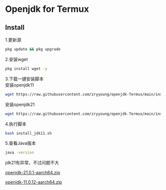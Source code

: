 #          Openjdk for Termux 
## Install
1.更新源
```bash
pkg update && pkg upgrade
```
2.安装wget
```bash
pkg install wget -y
```
3.下载一键安装脚本<br/>
安装openjdk11
```bash
wget https://raw.githubusercontent.com/zryyoung/openjdk-Termux/main/install_jdk11.sh
```
安装openjdk21
```bash
wget https://raw.githubusercontent.com/zryyoung/openjdk-Termux/main/install_jdk21.sh
```
4.执行脚本
```bash
bash install_jdk11.sh
```
5.查看Java版本
```bash
java -version
```
jdk21有异常，不过问题不大

[openjdk-21.0.1-aarch64.zip](https://github.com/zryyoung/openjdk-Termux/releases/tag/openjdk-21.0.1)

[openjdk-11.0.12-aarch64.zip](https://github.com/zryyoung/openjdk-Termux/releases/tag/openjdk-11.0.12)
